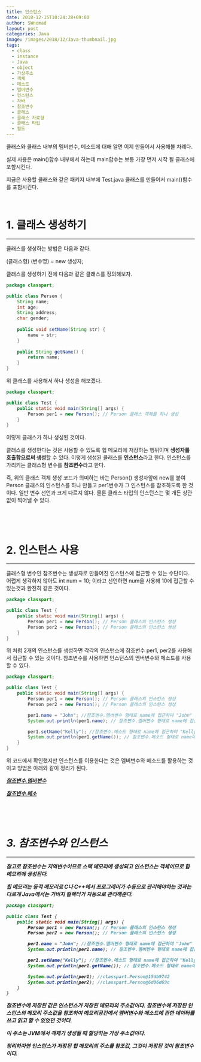 ```yaml
---
title: 인스턴스
date: 2018-12-15T10:24:28+09:00
author: SWnomad
layout: post
categories: Java
image: /images/2018/12/Java-thumbnail.jpg
tags:
  - class
  - instance
  - Java
  - object
  - 가상주소
  - 객체
  - 메소드
  - 멤버변수
  - 인스턴스
  - 자바
  - 참조변수
  - 클래스
  - 클래스 자료형
  - 클래스 타입
  - 필드
---
```

클래스와 클래스 내부의 멤버변수, 메소드에 대해 알면 이제 만들어서 사용해볼 차례다.

실제 사용은 main()함수 내부에서 하는데 main함수는 보통 가장 먼저 시작 될 클래스에 포함시킨다.

지금은 사용할 클래스와 같은 패키지 내부에 Test.java 클래스를 만들어서 main()함수를 포함시킨다.

&nbsp;

# 1. 클래스 생성하기

* * *

클래스를 생성하는 방법은 다음과 같다.

(클래스형) (변수명) = new 생성자;

클래스를 생성하기 전에 다음과 같은 클래스를 정의해보자.

~~~ java
package classpart;

public class Person {
    String name;
    int age;
    String address;
    char gender;
    
    public void setName(String str) {
        name = str;
    }
    
    public String getName() {
        return name;
    }
}
~~~

위 클래스를 사용해서 하나 생성을 해보겠다.

~~~ java
package classpart;

public class Test {
    public static void main(String[] args) {
        Person per1 = new Person(); // Person 클래스 객체를 하나 생성
    }
}
~~~

이렇게 클래스가 하나 생성된 것이다.

클래스를 생성한다는 것은 사용할 수 있도록 힙 메모리에 저장하는 행위이며 **생성자를 호출함으로써 생성**할 수 있다. 이렇게 생성된 클래스를 **인스턴스**라고 한다. 인스턴스를 가리키는 클래스형 변수를 **참조변수**라고 한다.

즉, 위의 클래스 객체 생성 코드가 의미하는 바는 Person() 생성자앞에 new를 붙여 Person 클래스의 인스턴스를 하나 만들고 per1변수가 그 인스턴스를 참조하도록 한 것이다. 일반 변수 선언과 크게 다르지 않다. 물론 클래스 타입의 인스턴스는 몇 개든 상관없이 찍어낼 수 있다.

&nbsp;

&nbsp;

# 2. 인스턴스 사용

* * *

클래스형 변수인 참조변수는 생성자로 만들어진 인스턴스에 접근할 수 있는 수단이다. 어렵게 생각하지 않아도 int num = 10; 이라고 선언하면 num을 사용해 10에 접근할 수 있는것과 완전히 같은 것이다.

~~~ java
package classpart;

public class Test {
    public static void main(String[] args) {
        Person per1 = new Person(); // Person 클래스의 인스턴스 생성
        Person per2 = new Person(); // Person 클래스의 인스턴스 생성
    }
}
~~~

위 처럼 2개의 인스턴스를 생성하면 각각의 인스턴스에 참조변수 per1, per2를 사용해서 접근할 수 있는 것이다. 참조변수를 사용하면 인스턴스의 멤버변수와 메소드를 사용할 수 있다.

~~~ java
package classpart;

public class Test {
    public static void main(String[] args) {
        Person per1 = new Person(); // Person 클래스의 인스턴스 생성
        Person per2 = new Person(); // Person 클래스의 인스턴스 생성

        per1.name = "John"; //참조변수.멤버변수 형태로 name에 접근하여 "John" 저장
        System.out.println(per1.name); // 참조변수.멤버변수 형태로 name에 접근하여 출력

        per1.setName("Kelly"); //참조변수.메소드 형태로 name에 접근하여 "Kelly" 저장
        System.out.println(per1.getName()); // 참조변수.메소드 형태로 name에 접근하여 출력
    }
}
~~~

위 코드에서 확인했지만 인스턴스를 이용한다는 것은 멤버변수와 메소드를 활용하는 것이고 방법은 아래와 같이 정리가 된다.

<span style="font-family: arial, helvetica, sans-serif;"><strong><em><span style="text-decoration: underline;">참조변수.멤버변수

<span style="font-family: arial, helvetica, sans-serif;"><strong><em><span style="text-decoration: underline;">참조변수.메소

&nbsp;

&nbsp;

# 3. 참조변수와 인스턴스

* * *

참고로 참조변수는 지역변수이므로 스택 메모리에 생성되고 **인스턴스는 객체이므로 힙 메모리에 생성**된다.

힙 메모리는 동적 메모리로 C나 C++에서 프로그래머가 수동으로 관리해야하는 것과는 다르게 Java에서는 가비지 컬렉터가 자동으로 관리해준다.

~~~ java
package classpart;

public class Test {
    public static void main(String[] args) {
        Person per1 = new Person(); // Person 클래스의 인스턴스 생성
        Person per2 = new Person(); // Person 클래스의 인스턴스 생성

        per1.name = "John"; //참조변수.멤버변수 형태로 name에 접근하여 "John" 저장
        System.out.println(per1.name); // 참조변수.멤버변수 형태로 name에 접근하여 출력

        per1.setName("Kelly"); //참조변수.메소드 형태로 name에 접근하여 "Kelly" 저장
        System.out.println(per1.getName()); // 참조변수.메소드 형태로 name에 접근하여 출력

        System.out.println(per1); //classpart.Person@15db9742
        System.out.println(per2); //classpart.Person@6d06d69c
    }
}
~~~

참조변수에 저장된 값은 인스턴스가 저장된 메모리의 주소값이다. 참조변수에 저장된 인스턴스의 메모리 주소값을 참조하여 메모리공간에서 멤버변수와 메소드에 관한 데이터를 쓰고 읽고 할 수 있었던 것이다.

이 주소는 JVM에서 객체가 생성될 때 할당하는 가상 주소값이다.

정리하자면 **인스턴스가 저장된 힙 메모리의 주소를 참조값, 그것이 저장된 것이 참조변수이다.**